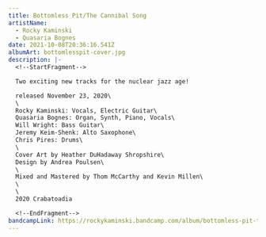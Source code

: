 ```yaml
---
title: Bottomless Pit/The Cannibal Song
artistName:
  - Rocky Kaminski
  - Quasaria Bognes
date: 2021-10-08T20:36:16.541Z
albumArt: bottomlesspit-cover.jpg
description: |-
  <!--StartFragment-->

  Two exciting new tracks for the nuclear jazz age!

  released November 23, 2020\
  \
  Rocky Kaminski: Vocals, Electric Guitar\
  Quasaria Bognes: Organ, Synth, Piano, Vocals\
  Will Wright: Bass Guitar\
  Jeremy Keim-Shenk: Alto Saxophone\
  Chris Pires: Drums\
  \
  Cover Art by Heather DuHadaway Shropshire\
  Design by Andrea Poulsen\
  \
  Mixed and Mastered by Thom McCarthy and Kevin Millen\
  \
  \
  2020 Crabatoadia

  <!--EndFragment-->
bandcampLink: https://rockykaminski.bandcamp.com/album/bottomless-pit-the-cannibal-song
---
```


